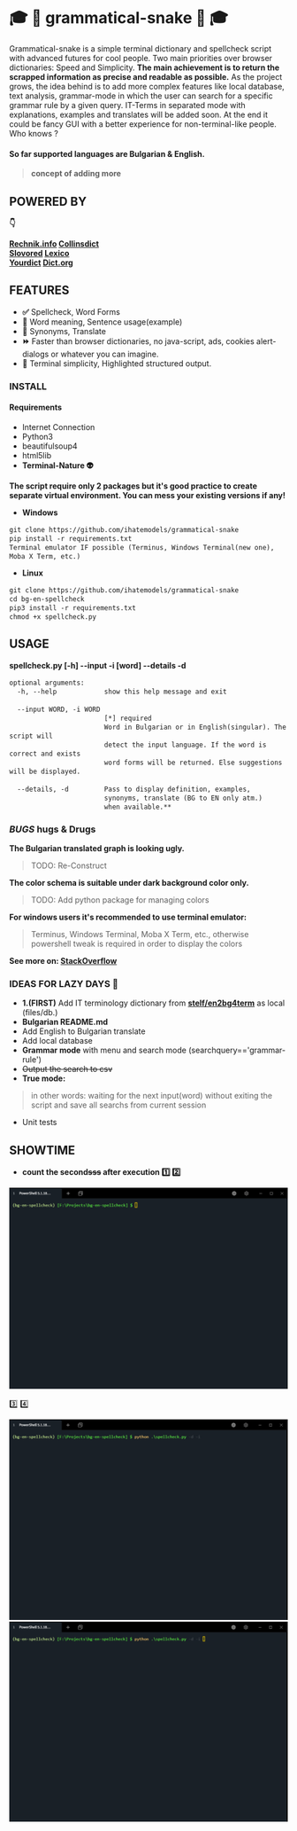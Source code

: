 #  :mortar_board: :snake: **grammatical-snake** :snake: :mortar_board:

Grammatical-snake is a simple terminal dictionary and spellcheck script with advanced futures for cool people. Two main priorities over browser dictionaries: Speed and Simplicity. **The main achievement is to return the scrapped information as precise and readable as possible.** As the project grows, the idea behind is to add more complex features like local database, text analysis, grammar-mode in which the user can search for a specific grammar rule by a given query. IT-Terms in separated mode with explanations, examples and translates will be added soon. At the end it could be fancy GUI with a better experience for non-terminal-like people. Who knows ?    

#### So far supported languages are **Bulgarian** & English.

 > **concept of adding more**

## **POWERED BY**

**:point_down:** 

**[Rechnik.info](http://rechnik.info) [Collinsdict](https://www.collinsdictionary.com)**  
**[Slovored](https://slovored.com/)  [Lexico](https://www.lexico.com)**      
**[Yourdict](https://sentence.yourdictionary.com)  [Dict.org](http://www.dict.org)**  


## **FEATURES**

- **:white_check_mark:** Spellcheck, Word Forms
- **:closed_book:** Word meaning, Sentence usage(example)
- **:blue_book:** Synonyms, Translate
- **:fast_forward:** Faster than browser dictionaries, no java-script, ads, cookies alert-dialogs or whatever you can imagine.
- **:black_square_button:** Terminal simplicity, Highlighted structured output.

### **INSTALL**

#### Requirements

- Internet Connection
- Python3
- beautifulsoup4
- html5lib
- **Terminal-Nature :alien:**

**The script require only 2 packages but it's good practice to create separate virtual environment. You can mess your existing versions if any!**

- **Windows**
```
git clone https://github.com/ihatemodels/grammatical-snake
pip install -r requirements.txt
Terminal emulator IF possible (Terminus, Windows Terminal(new one), Moba X Term, etc.)
```
- **Linux**
```
git clone https://github.com/ihatemodels/grammatical-snake
cd bg-en-spellcheck
pip3 install -r requirements.txt
chmod +x spellcheck.py  
```

## **USAGE**

**spellcheck.py [-h] --input -i [word] --details -d**

```
optional arguments:
  -h, --help            show this help message and exit

  --input WORD, -i WORD  
                        [*] required  
                        Word in Bulgarian or in English(singular). The script will  
                        detect the input language. If the word is correct and exists  
                        word forms will be returned. Else suggestions will be displayed.  

  --details, -d         Pass to display definition, examples,  
                        synonyms, translate (BG to EN only atm.)  
                        when available.**  

```

### *BUGS* hugs & **Drugs**  

**The Bulgarian translated graph is looking ugly.**  

> TODO: Re-Construct  

**The color schema is suitable under dark background color only.**   

> TODO: Add python package for managing colors  

**For windows users it's recommended to use terminal emulator:**  

> Terminus, Windows Terminal, Moba X Term, etc., otherwise powershell tweak is required in order to display the colors  

**See more on: [StackOverflow](https://stackoverflow.com/questions/51680709/colored-text-output-in-powershell-console-using-ansi-vt100-codes)**

### IDEAS FOR LAZY DAYS :smoking:

- **1.(FIRST)** Add IT terminology dictionary from **[stelf/en2bg4term](https://github.com/stelf/en2bg4term)** as local (files/db.)
- **Bulgarian README.md**
- Add English to Bulgarian translate
- Add local database
- **Grammar mode** with menu and search mode (searchquery=='grammar-rule')
- ~~Output the search to csv~~
- **True mode:** 
> in other words: waiting for the next input(word) without exiting the script and save all searchs from current session
- Unit tests

## **SHOWTIME**
- **count the second~~sss~~ after execution :one: :two:**

<div>
<img src="/img/mixed.gif"
 alt="mixed"
 />
</div>  

:three: :four:

<div>
<img src="/img/gif-bg.gif"
 alt="gif-bg"
 />
</div>

<div>
<img src="/img/gif-en.gif"
 alt="gif-en"
 />
</div>
